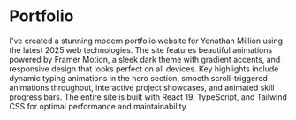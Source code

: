 # Portfolio

I've created a stunning modern portfolio website for Yonathan Million using the latest 2025 web technologies. The site features beautiful animations powered by Framer Motion, a sleek dark theme with gradient accents, and responsive design that looks perfect on all devices. Key highlights include dynamic typing animations in the hero section, smooth scroll-triggered animations throughout, interactive project showcases, and animated skill progress bars. The entire site is built with React 19, TypeScript, and Tailwind CSS for optimal performance and maintainability.
